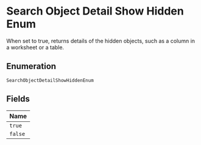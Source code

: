 
# Search Object Detail Show Hidden Enum

When set to true, returns details of the hidden objects, such as a column in a worksheet or a table.

## Enumeration

`SearchObjectDetailShowHiddenEnum`

## Fields

| Name |
|  --- |
| `true` |
| `false` |

